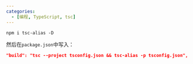 ```yaml
---
categories: 
  - [编程, TypeScript, tsc]
---
```


```shell
npm i tsc-alias -D
```

然后在`package.json`中写入：

```json
"build": "tsc --project tsconfig.json && tsc-alias -p tsconfig.json",
```